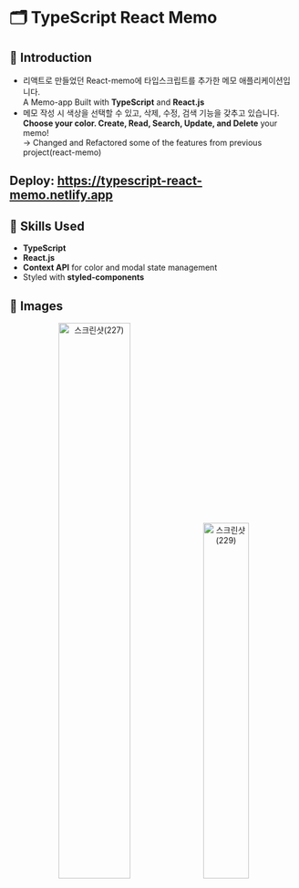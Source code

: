 # 🗂 TypeScript React Memo
## 📌 Introduction
- 리액트로 만들었던 React-memo에 타입스크립트를 추가한 메모 애플리케이션입니다. <br/> A Memo-app Built with <b>TypeScript</b> and <b>React.js</b><br/>
- 메모 작성 시 색상을 선택할 수 있고, 삭제, 수정, 검색 기능을 갖추고 있습니다. <br/> <b>Choose your color. Create, Read, Search, Update, and Delete</b> your memo!<br/>
-> Changed and Refactored some of the features from previous project(react-memo)

## Deploy: https://typescript-react-memo.netlify.app

## 📌 Skills Used
- <b>TypeScript</b>
- <b>React.js</b>
- <b>Context API</b> for color and modal state management
- Styled with <b>styled-components</b>

## 📌 Images
<p align="center" width="100%">
<img width="50%" alt="스크린샷(227)" src="https://user-images.githubusercontent.com/71512593/152168018-6bc2d3d2-3289-440b-95f8-11b66ab58665.png">
<img width="40%" alt="스크린샷(229)" src="https://user-images.githubusercontent.com/71512593/152168047-5366a6af-4187-4e2a-8e16-687cd0bd2953.png">
</p>

